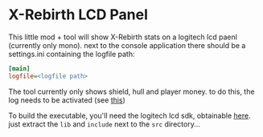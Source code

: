 # X-Rebirth LCD Panel

This little mod + tool will show X-Rebirth stats on a logitech lcd paenl (currently only mono). 
next to the console application there should be a settings.ini containing the logfile path:

```ini
[main]
logfile=<logfile path>
```

The tool currently only shows shield, hull and player money. to do this, the log needs to be activated (see [this](http://www.egosoft.com:8292/confluence/pages/viewpage.action?pageId=30113925))

To build the executable, you'll need the logitech lcd sdk, obtainable [here](http://gaming.logitech.com/de-de/developers). just extract the `lib` and `include` next to the `src` directory...